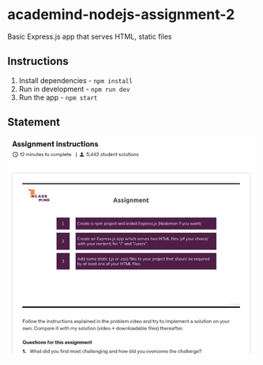 # academind-nodejs-assignment-2
Basic Express.js app that serves HTML, static files

## Instructions
1. Install dependencies - `npm install`
2. Run in development - `npm run dev`
3. Run the app - `npm start`

## Statement
![Image](./assignment-statement.png)
